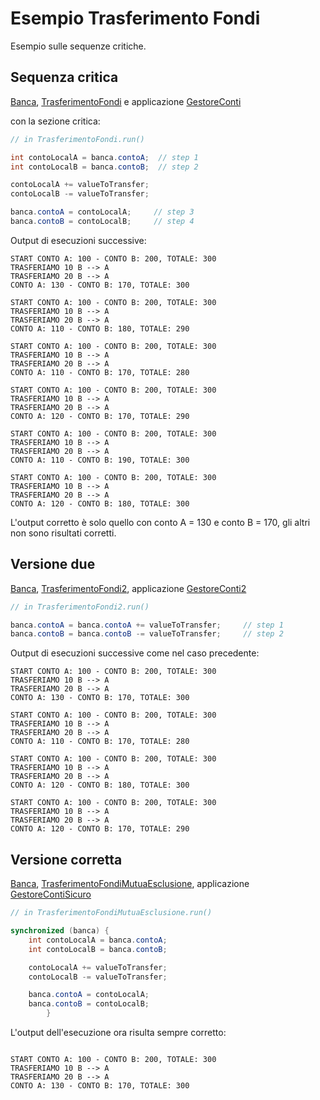 # Esempio Trasferimento Fondi

Esempio sulle sequenze critiche. 

## Sequenza critica

[Banca](./src/Banca.java), 
[TrasferimentoFondi](./src/TrasferimentoFondi.java) e applicazione 
[GestoreConti](./src/GestoreConti.java)

con la sezione critica:

```java
// in TrasferimentoFondi.run()

int contoLocalA = banca.contoA;  // step 1
int contoLocalB = banca.contoB;  // step 2

contoLocalA += valueToTransfer;
contoLocalB -= valueToTransfer;

banca.contoA = contoLocalA;     // step 3
banca.contoB = contoLocalB;     // step 4

```

Output di esecuzioni successive:

```
START CONTO A: 100 - CONTO B: 200, TOTALE: 300
TRASFERIAMO 10 B --> A
TRASFERIAMO 20 B --> A
CONTO A: 130 - CONTO B: 170, TOTALE: 300

START CONTO A: 100 - CONTO B: 200, TOTALE: 300
TRASFERIAMO 10 B --> A
TRASFERIAMO 20 B --> A
CONTO A: 110 - CONTO B: 180, TOTALE: 290

START CONTO A: 100 - CONTO B: 200, TOTALE: 300
TRASFERIAMO 10 B --> A
TRASFERIAMO 20 B --> A
CONTO A: 110 - CONTO B: 170, TOTALE: 280

START CONTO A: 100 - CONTO B: 200, TOTALE: 300
TRASFERIAMO 10 B --> A
TRASFERIAMO 20 B --> A
CONTO A: 120 - CONTO B: 170, TOTALE: 290

START CONTO A: 100 - CONTO B: 200, TOTALE: 300
TRASFERIAMO 10 B --> A
TRASFERIAMO 20 B --> A
CONTO A: 110 - CONTO B: 190, TOTALE: 300

START CONTO A: 100 - CONTO B: 200, TOTALE: 300
TRASFERIAMO 10 B --> A
TRASFERIAMO 20 B --> A
CONTO A: 120 - CONTO B: 180, TOTALE: 300

```

L'output corretto è solo quello con conto A = 130 e conto B = 170, gli altri non sono 
risultati corretti.

## Versione due

[Banca](./src/Banca.java),
[TrasferimentoFondi2](./src/TrasferimentoFondi2.java),
applicazione [GestoreConti2](./src/GestoreConti2.java)

```java
// in TrasferimentoFondi2.run()

banca.contoA = banca.contoA += valueToTransfer;     // step 1
banca.contoB = banca.contoB -= valueToTransfer;     // step 2
```

Output di esecuzioni successive come nel caso precedente:

```
START CONTO A: 100 - CONTO B: 200, TOTALE: 300
TRASFERIAMO 10 B --> A
TRASFERIAMO 20 B --> A
CONTO A: 130 - CONTO B: 170, TOTALE: 300

START CONTO A: 100 - CONTO B: 200, TOTALE: 300
TRASFERIAMO 10 B --> A
TRASFERIAMO 20 B --> A
CONTO A: 110 - CONTO B: 170, TOTALE: 280

START CONTO A: 100 - CONTO B: 200, TOTALE: 300
TRASFERIAMO 10 B --> A
TRASFERIAMO 20 B --> A
CONTO A: 120 - CONTO B: 180, TOTALE: 300

START CONTO A: 100 - CONTO B: 200, TOTALE: 300
TRASFERIAMO 10 B --> A
TRASFERIAMO 20 B --> A
CONTO A: 120 - CONTO B: 170, TOTALE: 290
```
## Versione corretta

[Banca](./src/Banca.java),
[TrasferimentoFondiMutuaEsclusione](./src/TrasferimentoFondiMutuaEsclusione.java),
applicazione [GestoreContiSicuro](./src/GestoreContiSicuro.java)

```java
// in TrasferimentoFondiMutuaEsclusione.run()

synchronized (banca) {
    int contoLocalA = banca.contoA;
    int contoLocalB = banca.contoB;

    contoLocalA += valueToTransfer;
    contoLocalB -= valueToTransfer;

    banca.contoA = contoLocalA;
    banca.contoB = contoLocalB;
        }

```
L'output dell'esecuzione ora risulta sempre corretto:

```

START CONTO A: 100 - CONTO B: 200, TOTALE: 300
TRASFERIAMO 10 B --> A
TRASFERIAMO 20 B --> A
CONTO A: 130 - CONTO B: 170, TOTALE: 300

```
